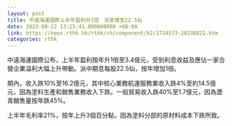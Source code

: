 ```yaml
---
layout: post
title: 中遠海運國際上半年盈利升1倍　派息增至22.5仙
date: 2023-08-22 13:25:41.000000000 +08:00
link: https://news.rthk.hk/rthk/ch/component/k2/1714573-20230822.htm
categories: rthk
---
```


中遠海運國際公布，上半年盈利按年升1倍至3.4億元，受到利息收益及應佔一家合營企業溢利大幅上升帶動。派中期息每股22.5仙，按年增加1倍。

期內，收入跌10%至16.2億元，其中核心業務航運服務業收入跌4%至約14.5億元，因為塗料生產和銷售業務收入下跌。一般貿易收入跌40%至1.7億元，因為瀝青銷售量按年跌45%。

上半年毛利率21%，按年上升3個百分點，因為塗料分部的原材料成本下跌所致。
